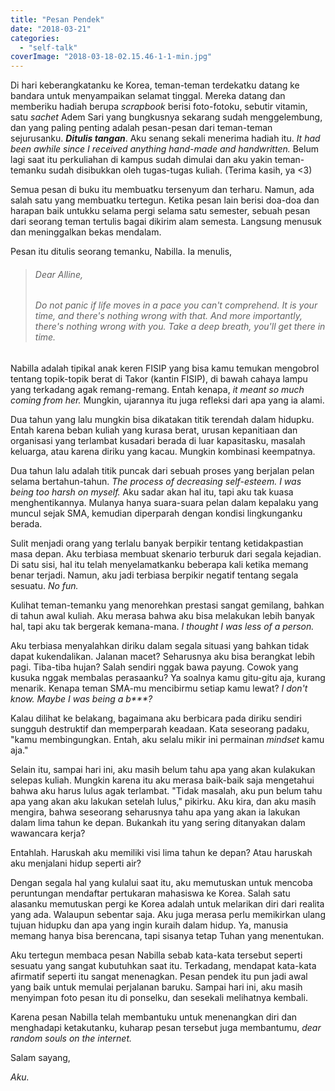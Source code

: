 ```yaml
---
title: "Pesan Pendek"
date: "2018-03-21"
categories: 
  - "self-talk"
coverImage: "2018-03-18-02.15.46-1-1-min.jpg"
---
```


Di hari keberangkatanku ke Korea, teman-teman terdekatku datang ke bandara untuk menyampaikan selamat tinggal. Mereka datang dan memberiku hadiah berupa _scrapbook_ berisi foto-fotoku, sebutir vitamin, satu _sachet_ Adem Sari yang bungkusnya sekarang sudah menggelembung, dan yang paling penting adalah pesan-pesan dari teman-teman sejurusanku. _**Ditulis tangan**_. Aku senang sekali menerima hadiah itu. _It had been awhile since I received anything hand-made and handwritten._ Belum lagi saat itu perkuliahan di kampus sudah dimulai dan aku yakin teman-temanku sudah disibukkan oleh tugas-tugas kuliah. (Terima kasih, ya <3)

Semua pesan di buku itu membuatku tersenyum dan terharu. Namun, ada salah satu yang membuatku tertegun. Ketika pesan lain berisi doa-doa dan harapan baik untukku selama pergi selama satu semester, sebuah pesan dari seorang teman tertulis bagai dikirim alam semesta. Langsung menusuk dan meninggalkan bekas mendalam.

<!--more-->

Pesan itu ditulis seorang temanku, Nabilla. Ia menulis,

> ###### _Dear Alline,_
> 
> ###### _Do not panic if life moves in a pace you can't comprehend. It is your time, and there's nothing wrong with that. And more importantly, there's nothing wrong with you. Take a deep breath, you'll get there in time._

Nabilla adalah tipikal anak keren FISIP yang bisa kamu temukan mengobrol tentang topik-topik berat di Takor (kantin FISIP), di bawah cahaya lampu yang terkadang agak remang-remang. Entah kenapa, _it meant so much coming from her._ Mungkin, ujarannya itu juga refleksi dari apa yang ia alami.

Dua tahun yang lalu mungkin bisa dikatakan titik terendah dalam hidupku. Entah karena beban kuliah yang kurasa berat, urusan kepanitiaan dan organisasi yang terlambat kusadari berada di luar kapasitasku, masalah keluarga, atau karena diriku yang kacau. Mungkin kombinasi keempatnya.

Dua tahun lalu adalah titik puncak dari sebuah proses yang berjalan pelan selama bertahun-tahun. _The process of decreasing self-esteem. I was being too harsh on myself._ Aku sadar akan hal itu, tapi aku tak kuasa menghentikannya. Mulanya hanya suara-suara pelan dalam kepalaku yang muncul sejak SMA, kemudian diperparah dengan kondisi lingkunganku berada.

Sulit menjadi orang yang terlalu banyak berpikir tentang ketidakpastian masa depan. Aku terbiasa membuat skenario terburuk dari segala kejadian. Di satu sisi, hal itu telah menyelamatkanku beberapa kali ketika memang benar terjadi. Namun, aku jadi terbiasa berpikir negatif tentang segala sesuatu. _No fun._

Kulihat teman-temanku yang menorehkan prestasi sangat gemilang, bahkan di tahun awal kuliah. Aku merasa bahwa aku bisa melakukan lebih banyak hal, tapi aku tak bergerak kemana-mana. _I thought I was less of a person._

Aku terbiasa menyalahkan diriku dalam segala situasi yang bahkan tidak dapat kukendalikan. Jalanan macet? Seharusnya aku bisa berangkat lebih pagi. Tiba-tiba hujan? Salah sendiri nggak bawa payung. Cowok yang kusuka nggak membalas perasaanku? Ya soalnya kamu gitu-gitu aja, kurang menarik. Kenapa teman SMA-mu mencibirmu setiap kamu lewat? _I don't know. Maybe I was being a b\*\*\*?_

Kalau dilihat ke belakang, bagaimana aku berbicara pada diriku sendiri sungguh destruktif dan memperparah keadaan. Kata seseorang padaku, "kamu membingungkan. Entah, aku selalu mikir ini permainan _mindset_ kamu aja."

Selain itu, sampai hari ini, aku masih belum tahu apa yang akan kulakukan selepas kuliah. Mungkin karena itu aku merasa baik-baik saja mengetahui bahwa aku harus lulus agak terlambat. "Tidak masalah, aku pun belum tahu apa yang akan aku lakukan setelah lulus," pikirku. Aku kira, dan aku masih mengira, bahwa seseorang seharusnya tahu apa yang akan ia lakukan dalam lima tahun ke depan. Bukankah itu yang sering ditanyakan dalam wawancara kerja?

Entahlah. Haruskah aku memiliki visi lima tahun ke depan? Atau haruskah aku menjalani hidup seperti air?

Dengan segala hal yang kulalui saat itu, aku memutuskan untuk mencoba peruntungan mendaftar pertukaran mahasiswa ke Korea. Salah satu alasanku memutuskan pergi ke Korea adalah untuk melarikan diri dari realita yang ada. Walaupun sebentar saja. Aku juga merasa perlu memikirkan ulang tujuan hidupku dan apa yang ingin kuraih dalam hidup. Ya, manusia memang hanya bisa berencana, tapi sisanya tetap Tuhan yang menentukan.

Aku tertegun membaca pesan Nabilla sebab kata-kata tersebut seperti sesuatu yang sangat kubutuhkan saat itu. Terkadang, mendapat kata-kata afirmatif seperti itu sangat menenagkan. Pesan pendek itu pun jadi awal yang baik untuk memulai perjalanan baruku. Sampai hari ini, aku masih menyimpan foto pesan itu di ponselku, dan sesekali melihatnya kembali.

Karena pesan Nabilla telah membantuku untuk menenangkan diri dan menghadapi ketakutanku, kuharap pesan tersebut juga membantumu, _dear random souls on the internet._

Salam sayang,

_Aku._

